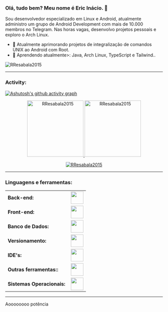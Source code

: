 <link rel="stylesheet" type='text/css' href="https://cdn.jsdelivr.net/gh/devicons/devicon@latest/devicon.min.css" />

### Olá, tudo bem? Meu nome é Eric Inácio. 👋

Sou desenvolvedor especializado em Linux e Android, atualmente administro um grupo de Android Development com mais de 10.000 membros no Telegram. Nas horas vagas, desenvolvo projetos pessoais e exploro o Arch Linux.


  - 🔭 Atualmente aprimorando projetos de integralização de comandos UNIX ao Android com Root.
  - 🌱 Aprendendo atualmente>: Java, Arch Linux, TypeScript e Tailwind..

<p align="left">
<a href="https://twitter.com/RenatoResabala" target="blank"><i align="center" class="devicon-twitter-original" alt="Renato_Resabala" height="40" width="60" ></i>
</a>
<a href="https://www.linkedin.com/in/renato-r-611795133/" target="blank"><i align="center" class="devicon-linkedin-plain colored" alt="Renato_Resabala" height="40" width="60" ></i>
</a>
</p>

<p align="left"> <img src="https://komarev.com/ghpvc/?username=EricInacio01&label=Profile%20views&color=0e75b6&style=flat" alt="RResabala2015" /> </p>


------
<h3 align="left">Activity:</h3>

[![Ashutosh's github activity graph](https://github-readme-activity-graph.vercel.app/graph?username=EricInacio01&bg_color=100f0f&color=4c5e9e&line=4c569e&point=403e41&area=true&hide_border=true)](https://github.com/ashutosh00710/github-readme-activity-graph)

<div align="center">
  <a href="https://github.com/EricInacio01">
    <img height="180em" src="https://github-readme-stats.vercel.app/api/top-langs?username=EricInacio01&show_icons=true&locale=en&layout=compact&theme=tokyonight" alt="RResabala2015"/>
    <img height="180em" src="https://github-readme-stats.vercel.app/api?username=EricInacio01&show_icons=true&locale=en&layout=compact&theme=tokyonight" alt="RResabala2015"/>
  </a>
</div>
<p align="center">
  <a href="https://github.com/EricInacio01">
    <img src="https://github-readme-streak-stats.herokuapp.com/?user=EricInacio01&&theme=tokyonight" alt="RResabala2015" />
  </a>
</p>

------
<h3 align="left">Linguagens e ferramentas:</h3>
<table>
    <tr>
        <td style="font-weight: bold; padding-right: 10px; vertical-align: center; border: none;">Back-end:</td>
        <td><img height="40" src="https://skillicons.dev/icons?i=java,nodejs,express,vite"/></td>
    </tr>
    <tr>
        <td style="font-weight: bold; padding-right: 10px; vertical-align: center;">Front-end:</td>
        <td><img height="40" src="https://skillicons.dev/icons?i=react,bootstrap,html,css,js,ts,figma"/></td>
    </tr>
    <tr>
        <td style="font-weight: bold; padding-right: 10px; vertical-align: center; border: none;">Banco de Dados:</td>
        <td><img height="40" src="https://skillicons.dev/icons?i=mysql,postgresql"/></td>
    </tr>
    <tr>
        <td style="font-weight: bold; padding-right: 10px; vertical-align: center; border: none;">Versionamento:</td>
        <td><img height="40" src="https://skillicons.dev/icons?i=git,github"/></td>
    </tr>
    <tr>
        <td style="font-weight: bold; padding-right: 10px; vertical-align: center; border: none;">IDE's:</td>
        <td><img height="40" src="https://skillicons.dev/icons?i=vscode"/></td>
    </tr>
    <tr>
        <td style="font-weight: bold; padding-right: 10px; vertical-align: center; border: none;">Outras ferramentas::</td>
        <td><img height="40" src="https://skillicons.dev/icons?i=bash"/></td>
    </tr>
    <tr>
        <td style="font-weight: bold; padding-right: 10px; vertical-align: center; border: none;">Sistemas Operacionais:</td>
        <td><img height="40" src="https://skillicons.dev/icons?i=arch"/></td>
    </tr>
</table>

------
Aoooooooo potência
